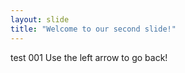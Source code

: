 ```yaml
---
layout: slide
title: "Welcome to our second slide!"
---
```

test 001
Use the left arrow to go back!
